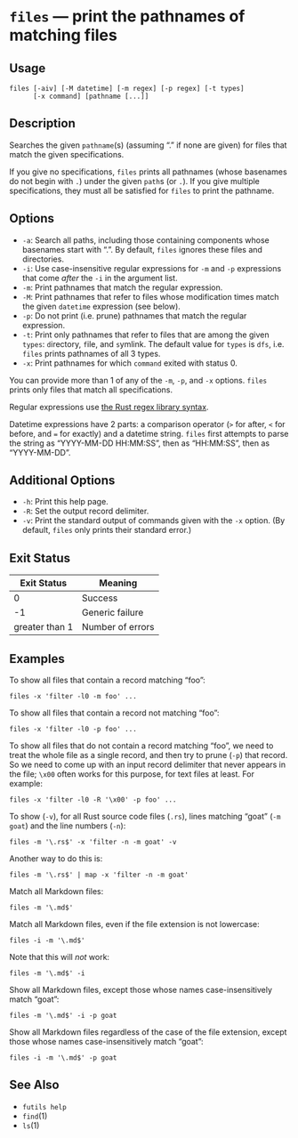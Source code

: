 # `files` — print the pathnames of matching files

## Usage

```
files [-aiv] [-M datetime] [-m regex] [-p regex] [-t types]
      [-x command] [pathname [...]]
```

## Description

Searches the given `pathname`(s) (assuming “.” if none are given) for files that
match the given specifications.

If you give no specifications, `files` prints all pathnames (whose basenames do
not begin with `.`) under the given `path`s (or `.`). If you give multiple
specifications, they must all be satisfied for `files` to print the pathname.

## Options

* `-a`: Search all paths, including those containing components whose basenames
  start with “.”. By default, `files` ignores these files and directories.
* `-i`: Use case-insensitive regular expressions for `-m` and `-p` expressions
  that come *after* the `-i` in the argument list.
* `-m`: Print pathnames that match the regular expression.
* `-M`: Print pathnames that refer to files whose modification times match the
  given `datetime` expression (see below).
* `-p`: Do not print (i.e. prune) pathnames that match the regular expression.
* `-t`: Print only pathnames that refer to files that are among the given
  `types`: `d`irectory, `f`ile, and `s`ymlink. The default value for
  `types` is `dfs`, i.e. `files` prints pathnames of all 3 types.
* `-x`: Print pathnames for which `command` exited with status 0.

You can provide more than 1 of any of the `-m`, `-p`, and `-x` options. `files`
prints only files that match all specifications.

Regular expressions use [the Rust regex library
syntax](https://docs.rs/regex/latest/regex/).

Datetime expressions have 2 parts: a comparison operator (`>` for after, `<` for
before, and `=` for exactly) and a datetime string. `files` first attempts to
parse the string as “YYYY-MM-DD HH:MM:SS”, then as “HH:MM:SS”, then as
“YYYY-MM-DD”.

## Additional Options

* `-h`: Print this help page.
* `-R`: Set the output record delimiter.
* `-v`: Print the standard output of commands given with the `-x` option. (By
  default, `files` only prints their standard error.)

## Exit Status

| Exit Status    | Meaning            |
|----------------|--------------------|
|              0 | Success            |
|             -1 | Generic failure    |
| greater than 1 | Number of errors   |

## Examples

To show all files that contain a record matching “foo”:

```
files -x 'filter -l0 -m foo' ...
```

To show all files that contain a record not matching “foo”:

```
files -x 'filter -l0 -p foo' ...
```

To show all files that do not contain a record matching “foo”, we need to treat
the whole file as a single record, and then try to prune (`-p`) that record. So
we need to come up with an input record delimiter that never appears in the
file; `\x00` often works for this purpose, for text files at least. For example:

```
files -x 'filter -l0 -R '\x00' -p foo' ...
```

To show (`-v`), for all Rust source code files (`.rs`), lines matching “goat”
(`-m goat`) and the line numbers (`-n`):

```
files -m '\.rs$' -x 'filter -n -m goat' -v
```

Another way to do this is:

```
files -m '\.rs$' | map -x 'filter -n -m goat'
```

Match all Markdown files:

```
files -m '\.md$'
```

Match all Markdown files, even if the file extension is not lowercase:

```
files -i -m '\.md$'
```

Note that this will *not* work:

```
files -m '\.md$' -i
```

Show all Markdown files, except those whose names case-insensitively match
“goat”:

```
files -m '\.md$' -i -p goat
```

Show all Markdown files regardless of the case of the file extension, except
those whose names case-insensitively match “goat”:

```
files -i -m '\.md$' -p goat
```

## See Also

* `futils help`
* `find`(1)
* `ls`(1)
